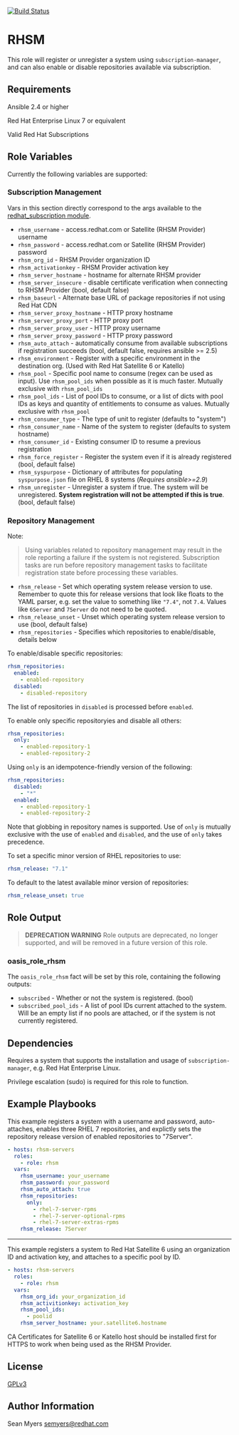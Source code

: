 [![Build Status](https://travis-ci.org/oasis-roles/rhsm.svg?branch=master)](https://travis-ci.org/oasis-roles/rhsm)

RHSM
=====

This role will register or unregister a system using `subscription-manager`, and can also enable or disable
repositories available via subscription.

Requirements
------------

Ansible 2.4 or higher

Red Hat Enterprise Linux 7 or equivalent

Valid Red Hat Subscriptions

Role Variables
--------------

Currently the following variables are supported:

### Subscription Management

Vars in this section directly correspond to the args available to the
[redhat_subscription module](http://docs.ansible.com/ansible/latest/modules/redhat_subscription_module.html).

* `rhsm_username` - access.redhat.com or Satellite (RHSM Provider) username
* `rhsm_password` - access.redhat.com or Satellite (RHSM Provider) password
* `rhsm_org_id` - RHSM Provider organization ID
* `rhsm_activationkey` - RHSM Provider activation key
* `rhsm_server_hostname` - hostname for alternate RHSM provider
* `rhsm_server_insecure` - disable certificate verification when connecting to RHSM Provider (bool, default false)
* `rhsm_baseurl` - Alternate base URL of package repositories if not using Red Hat CDN
* `rhsm_server_proxy_hostname` - HTTP proxy hostname
* `rhsm_server_proxy_port` - HTTP proxy port
* `rhsm_server_proxy_user` - HTTP proxy username
* `rhsm_server_proxy_password` - HTTP proxy password
* `rhsm_auto_attach` - automatically consume from available subscriptions if registration succeeds (bool, default false, requires ansible >= 2.5)
* `rhsm_environment` - Register with a specific environment in the destination org. (Used with Red Hat Satellite 6 or Katello)
* `rhsm_pool` - Specific pool name to consume (regex can be used as input). Use `rhsm_pool_ids` when possible as it is much faster. Mutually exclusive with `rhsm_pool_ids`
* `rhsm_pool_ids` - List of pool IDs to consume, or a list of dicts with pool IDs as keys and quantity of entitlements to consume as values. Mutually exclusive with `rhsm_pool`
* `rhsm_consumer_type` - The type of unit to register (defaults to "system")
* `rhsm_consumer_name` - Name of the system to register (defaults to system hostname)
* `rhsm_consumer_id` - Existing consumer ID to resume a previous registration
* `rhsm_force_register` - Register the system even if it is already registered (bool, default false)
* `rhsm_syspurpose` - Dictionary of attributes for populating `syspurpose.json` file on RHEL 8 systems (*Requires ansible>=2.9*)
* `rhsm_unregister` - Unregister a system if true. The system will be unregistered. **System registration will not be attempted if this is true**.
  (bool, default false)

### Repository Management

Note:
> Using variables related to repository management may result in the role reporting a failure if the system is not registered.
> Subscription tasks are run before repository management tasks to facilitate registration state before processing these variables.

* `rhsm_release` - Set which operating system release version to use. Remember to quote this for release versions that look like
  floats to the YAML parser, e.g.  set the value to something like `"7.4"`, not `7.4`. Values like `6Server` and `7Server` do not
  need to be quoted.
* `rhsm_release_unset` - Unset which operating system release version to use (bool, default false)
* `rhsm_repositories` - Specifies which repositories to enable/disable, details below

To enable/disable specific repositories:

```yaml
rhsm_repositories:
  enabled:
    - enabled-repository
  disabled:
    - disabled-repository
```

The list of repositories in `disabled` is processed before `enabled`.

To enable only specific repositoryies and disable all others:

```yaml
rhsm_repositories:
  only:
    - enabled-repository-1
    - enabled-repository-2
```

Using `only` is an idempotence-friendly version of the following:

```yaml
rhsm_repositories:
  disabled:
    - "*"
  enabled:
    - enabled-repository-1
    - enabled-repository-2
```

Note that globbing in repository names is supported.
Use of `only` is mutually exclusive with the use of `enabled` and `disabled`, and the use of `only` takes precedence.

To set a specific minor version of RHEL repositories to use:

```yaml
rhsm_release: "7.1"
```

To default to the latest available minor version of repositories:

```yaml
rhsm_release_unset: true
```

Role Output
-----------

> **DEPRECATION WARNING** Role outputs are deprecated, no longer supported, and will be removed
> in a future version of this role.

### oasis\_role\_rhsm

The `oasis_role_rhsm` fact will be set by this role, containing the following outputs:

- `subscribed` - Whether or not the system is registered. (bool)
- `subscribed_pool_ids` - A list of pool IDs current attached to the system. Will be an empty list if no pools are attached,
  or if the system is not currently registered.

Dependencies
------------

Requires a system that supports the installation and usage of `subscription-manager`, e.g.  Red Hat Enterprise Linux.

Privilege escalation (sudo) is required for this role to function.

Example Playbooks
-----------------

This example registers a system with a username and password, auto-attaches,
enables three RHEL 7 repositories, and explictly sets the repository release
version of enabled repositories to "7Server".

```yaml
- hosts: rhsm-servers
  roles:
    - role: rhsm
  vars:
    rhsm_username: your_username
    rhsm_password: your_password
    rhsm_auto_attach: true
    rhsm_repositories:
      only:
        - rhel-7-server-rpms
        - rhel-7-server-optional-rpms
        - rhel-7-server-extras-rpms
    rhsm_release: 7Server
```

---

This example registers a system to Red Hat Satellite 6 using an organization ID and activation key,
and attaches to a specific pool by ID.

```yaml
- hosts: rhsm-servers
  roles:
    - role: rhsm
  vars:
    rhsm_org_id: your_organization_id
    rhsm_activitionkey: activation_key
    rhsm_pool_ids:
      - poolid
    rhsm_server_hostname: your.satellite6.hostname
```

CA Certificates for Satellite 6 or Katello host should be installed first for HTTPS to work
when being used as the RHSM Provider.

License
-------

[GPLv3](LICENSE)

Author Information
------------------

Sean Myers <semyers@redhat.com>
